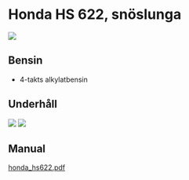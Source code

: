 # Honda HS 622, snöslunga

![](Honda%20HS%20622,%20sn%C3%B6slunga/honda_hs622.jpg)

## Bensin
* 4-takts alkylatbensin

## Underhåll
![](Honda%20HS%20622,%20sn%C3%B6slunga/honda_hs622_maintenence.png)
![](Honda%20HS%20622,%20sn%C3%B6slunga/honda_hs622_oil.png)

## Manual
[honda_hs622.pdf](Honda%20HS%20622,%20sn%C3%B6slunga/honda_hs622.pdf)<!-- {"embed":"true", "preview":"true"} -->
